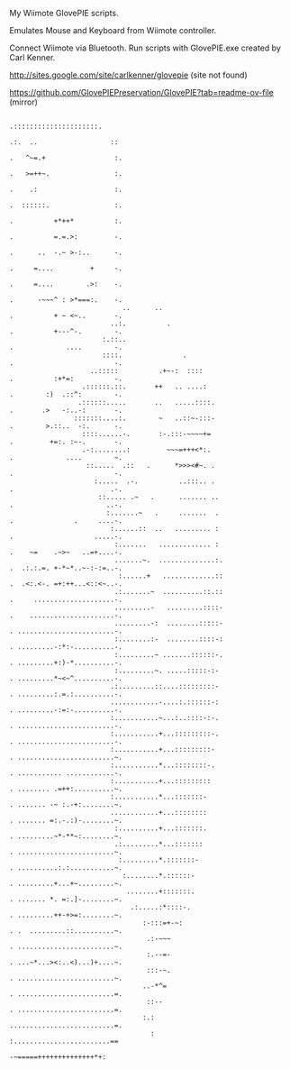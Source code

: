 My Wiimote GlovePIE scripts.

Emulates Mouse and Keyboard from Wiimote controller.

Connect Wiimote via Bluetooth. Run scripts with GlovePIE.exe created by Carl Kenner.

http://sites.google.com/site/carlkenner/glovepie (site not found)

https://github.com/GlovePIEPreservation/GlovePIE?tab=readme-ov-file (mirror)

                                                                                                                                
                                                                                                                                
                                                                                                                                
                                                                              .:::::::::::::::::::::.                           
                                                                            .:.  ..                  ::                         
                                                                            .   ^~=.+                 :.                        
                                                                            .   >=++~.                :.                        
                                                                            .    .:                   :.                        
                                                                            .  ::::::.                :.                        
                                                                            .          +*++*          :.                        
                                                                            .          =.=.>:         -.                        
                                                                            .      ..  -.~ >-:..      -.                        
                                                                            .     =....         +     -.                        
                                                                            .     =....        .>:    -.                        
                                                                            .      -~~~^ : >*===:.    -.                        
                                ..      ..                                  .          + ~ <~..       -.                        
                             ..:.          .                                .          +---^-.        -.                        
                           :.::..                                           .             ....        -.                        
                           ::::.               .                            .                         -.                        
                        ..:::::          .+~-:  ::::                        .          :+*=:          -.                        
                      .::::::.::.       ++   .. ....:                       .        :)  .::^:        -.                        
                     .::::::.....       ..   .....::::.                     .       .>   -:..-:       -.                        
                    :::::::....:.        ~   ..::~-:::-                     .        >.::..  -:.      -.                        
                      ::::......-.       :-.:::-~~~~+=                      .         +=:. :~-.       -.                        
                      .-:........:         ~~~=+++<*:.                      .             ....        ~.                        
                       ::.....  .::   .      *>>><#~. .                     .                         -.                        
                         :.....  .-.          ..:::.. .                     .                        .-.                        
                          ::..... .~   .      ....... ..                    .                       ..-.                        
                            :.......~   .     .......  .                    .               .     ....-.                        
                             :......::  ..   ......... :                    .                    .....-.                        
                              :.......   ............. :                    .    ~=    .~>~   ..=+....-.                        
                              .......~.  ..............:.                   .  .:.:.=. +-*~*..~-:-:=..-.                        
                               :......+   .............::                   .  .<:.<-. =+:++...<::<~..-.                        
                              .:.......~  ..........::.::                   .     ....................-.                        
                              .........-   .........::::-                   .    .....................-.                        
                              .........-:  ........:::::-                   . ........................-.                        
                              :........:-  ........::::-:                   . .........-:*:-..........-.                        
                              :.........~ .......::::::-.                   . .........+:)-*..........-.                        
                              :.........~. .....:::::-:-                    . .........*~<~^..........-.                        
                             .:.........::....:::::::::-                    . .........:.=.:..........-.                        
                             ............-....:.::::::-:                    . .........-:=:-..........-.                        
                             :...........~...:..::::-:-.                    . ........................-.                        
                             :...........+...:::::::::-.                    . ........................-.                        
                             :...........+...:::::::::-                     . ........................~.                        
                             :...........*...::::::::-.                     . ........... ............-.                        
                             :...........+...:::::::::                      . ........ .=++:..........~.                        
                             :...........*...:::::::-                       . ....... -~ :.-+:........~.                        
                             ............+...::::::::                       . ....... =:.-.:)-........~.                        
                              :..........+...:::::::.                       . .........~*-**~:........~.                        
                              .:.........*...:::::::                        . ........................~.                        
                               :.........*.:::::::-                         . ..........:.:...........~.                        
                                :........*.::::::-                          . .........+...+~.........~.                        
                                 ........+:::::::.                          . ....... *. =:.]-........~.                        
                                  .:.....:*::::-.                           . .........++-+>=:........~.                        
                                     :-:::=+-~:                             . .  .........::..........~.                        
                                      .:-~~~                                . ........................~.                        
                                      :.--=-                                . ...~*...><:..<)...)+....~.                        
                                      :::-~.                                . ........................~.                        
                                     ..-*^=                                 . ........................=.                        
                                      ::--                                  . ........................=.                        
                                     :.:                                    ..........................=.                        
                                       :                                    :........................==                         
                                                                              -~=====++++++++++++++*+:                          
                                                                                                                                
                                                                                                                                
                                                                                                                                